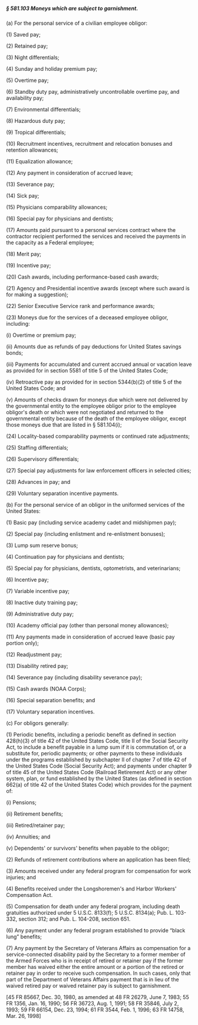 ##### § 581.103 Moneys which are subject to garnishment. #####

(a) For the personal service of a civilian employee obligor:

(1) Saved pay;

(2) Retained pay;

(3) Night differentials;

(4) Sunday and holiday premium pay;

(5) Overtime pay;

(6) Standby duty pay, administratively uncontrollable overtime pay, and availability pay;

(7) Environmental differentials;

(8) Hazardous duty pay;

(9) Tropical differentials;

(10) Recruitment incentives, recruitment and relocation bonuses and retention allowances;

(11) Equalization allowance;

(12) Any payment in consideration of accrued leave;

(13) Severance pay;

(14) Sick pay;

(15) Physicians comparability allowances;

(16) Special pay for physicians and dentists;

(17) Amounts paid pursuant to a personal services contract where the contractor recipient performed the services and received the payments in the capacity as a Federal employee;

(18) Merit pay;

(19) Incentive pay;

(20) Cash awards, including performance-based cash awards;

(21) Agency and Presidential incentive awards (except where such award is for making a suggestion);

(22) Senior Executive Service rank and performance awards;

(23) Moneys due for the services of a deceased employee obligor, including:

(i) Overtime or premium pay;

(ii) Amounts due as refunds of pay deductions for United States savings bonds;

(iii) Payments for accumulated and current accrued annual or vacation leave as provided for in section 5581 of title 5 of the United States Code;

(iv) Retroactive pay as provided for in section 5344(b)(2) of title 5 of the United States Code; and

(v) Amounts of checks drawn for moneys due which were not delivered by the governmental entity to the employee obligor prior to the employee obligor's death or which were not negotiated and returned to the governmental entity because of the death of the employee obligor, except those moneys due that are listed in § 581.104(i);

(24) Locality-based comparability payments or continued rate adjustments;

(25) Staffing differentials;

(26) Supervisory differentials;

(27) Special pay adjustments for law enforcement officers in selected cities;

(28) Advances in pay; and

(29) Voluntary separation incentive payments.

(b) For the personal service of an obligor in the uniformed services of the United States:

(1) Basic pay (including service academy cadet and midshipmen pay);

(2) Special pay (including enlistment and re-enlistment bonuses);

(3) Lump sum reserve bonus;

(4) Continuation pay for physicians and dentists;

(5) Special pay for physicians, dentists, optometrists, and veterinarians;

(6) Incentive pay;

(7) Variable incentive pay;

(8) Inactive duty training pay;

(9) Administrative duty pay;

(10) Academy official pay (other than personal money allowances);

(11) Any payments made in consideration of accrued leave (basic pay portion only);

(12) Readjustment pay;

(13) Disability retired pay;

(14) Severance pay (including disability severance pay);

(15) Cash awards (NOAA Corps);

(16) Special separation benefits; and

(17) Voluntary separation incentives.

(c) For obligors generally:

(1) Periodic benefits, including a periodic benefit as defined in section 428(h)(3) of title 42 of the United States Code, title II of the Social Security Act, to include a benefit payable in a lump sum if it is commutation of, or a substitute for, periodic payments; or other payments to these individuals under the programs established by subchapter II of chapter 7 of title 42 of the United States Code (Social Security Act); and payments under chapter 9 of title 45 of the United States Code (Railroad Retirement Act) or any other system, plan, or fund established by the United States (as defined in section 662(a) of title 42 of the United States Code) which provides for the payment of:

(i) Pensions;

(ii) Retirement benefits;

(iii) Retired/retainer pay;

(iv) Annuities; and

(v) Dependents' or survivors' benefits when payable to the obligor;

(2) Refunds of retirement contributions where an application has been filed;

(3) Amounts received under any federal program for compensation for work injuries; and

(4) Benefits received under the Longshoremen's and Harbor Workers' Compensation Act.

(5) Compensation for death under any federal program, including death gratuities authorized under 5 U.S.C. 8133(f); 5 U.S.C. 8134(a); Pub. L. 103-332, section 312; and Pub. L. 104-208, section 651.

(6) Any payment under any federal program established to provide “black lung” benefits;

(7) Any payment by the Secretary of Veterans Affairs as compensation for a service-connected disability paid by the Secretary to a former member of the Armed Forces who is in receipt of retired or retainer pay if the former member has waived either the entire amount or a portion of the retired or retainer pay in order to receive such compensation. In such cases, only that part of the Department of Veterans Affairs payment that is in lieu of the waived retired pay or waived retainer pay is subject to garnishment.

[45 FR 85667, Dec. 30, 1980, as amended at 48 FR 26279, June 7, 1983; 55 FR 1356, Jan. 16, 1990; 56 FR 36723, Aug. 1, 1991; 58 FR 35846, July 2, 1993; 59 FR 66154, Dec. 23, 1994; 61 FR 3544, Feb. 1, 1996; 63 FR 14758, Mar. 26, 1998]